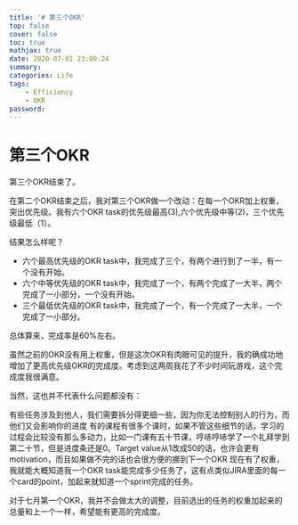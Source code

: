 ```yaml
---
title: '# 第三个OKR'
top: false
cover: false
toc: true
mathjax: true
date: 2020-07-01 23:00:24
summary:
categories: Life
tags:
    - Efficiency
    - OKR
password:
---
```


# 第三个OKR
<!--more-->
第三个OKR结束了。

在第二个OKR结束之后，我对第三个OKR做一个改动：在每一个OKR加上权重，突出优先级。我有六个OKR task的优先级最高(3),六个优先级中等(2)，三个优先级最低（1）。

结果怎么样呢？

- 六个最高优先级的OKR task中，我完成了三个，有两个进行到了一半，有一个没有开始。
- 六个中等优先级的OKR task中，我完成了一个，有两个完成了一大半，两个完成了一小部分，一个没有开始。
- 三个最低优先级的OKR task中，我完成了一个，有一个完成了一大半，一个完成了一小部分。

总体算来，完成率是60%左右。

虽然之前的OKR没有用上权重，但是这次OKR有肉眼可见的提升，我的确成功地增加了更高优先级OKR的完成度。考虑到这两周我花了不少时间玩游戏，这个完成度我很满意。

当然，这也并不代表什么问题都没有：

有些任务涉及到他人，我们需要拆分得更细一些，因为你无法控制别人的行为，而他们又会影响你的进度
有的课程有很多个课时，如果不管这些细节的话，学习的过程会比较没有那么多动力，比如一门课有五十节课，哼哧哼哧学了一个礼拜学到第二十节，但是进度条还是0。Target value从1改成50的话，也许会更有motivation，而且如果做不完的话也会很方便的挪到下一个OKR
现在有了权重，我就能大概知道我一个OKR task能完成多少任务了，这有点类似JIRA里面的每一个card的point，加起来就知道一个sprint完成的任务。

对于七月第一个OKR，我并不会做太大的调整，目前选出的任务的权重加起来的总量和上一个一样，希望能有更高的完成度。